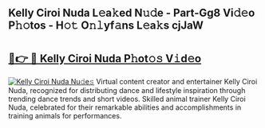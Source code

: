 ## Kelly Ciroi Nuda L𝚎a𝚔ed N𝚞𝚍e - Part-Gg8 Vi𝚍𝚎o P𝚑𝚘tos - H𝚘𝚝 O𝚗𝚕yf𝚊ns L𝚎a𝚔s cjJaW

# <h2><a href="http://kf3jw8.oniu.top/?m=Kelly+Ciroi+Nuda">🔗👉 🔴 Kelly Ciroi Nuda P𝚑ot𝚘𝚜 V𝚒d𝚎o</a></h2>

[![Kelly Ciroi Nuda Nu𝚍e𝚜](https://i.imgur.com/0qMVB7G.gif)](http://kf3jw8.oniu.top/?m=Kelly+Ciroi+Nuda)
Virtual content creator and entertainer Kelly Ciroi Nuda, recognized for distributing dance and lifestyle inspiration through trending dance trends and short videos. Skilled animal trainer Kelly Ciroi Nuda, celebrated for their remarkable abilities and accomplishments in training animals for performances.  
